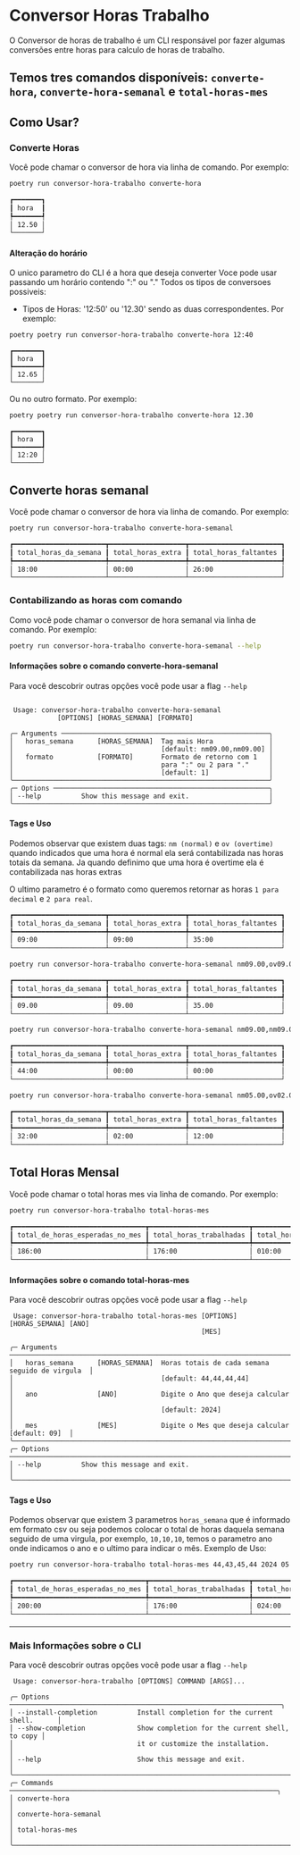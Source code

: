# Conversor Horas Trabalho

O Conversor de horas de trabalho é um CLI responsável por fazer algumas conversões
entre horas para calculo de horas de trabalho.

Temos tres comandos disponíveis: `converte-hora`, `converte-hora-semanal` e `total-horas-mes` 
---

## Como Usar?

### Converte Horas
Você pode chamar o conversor de hora via linha de comando. Por exemplo:
```bash
poetry run conversor-hora-trabalho converte-hora
```
```bash
┏━━━━━━━┓
┃ hora  ┃
┡━━━━━━━┩
│ 12.50 │
└───────┘
```

#### Alteração do horário
O unico parametro do CLI é a hora que deseja converter
Voce pode usar passando um horário contendo ":" ou "." 
Todos os tipos de conversoes possiveis:
* Tipos de Horas: '12:50' ou '12.30' sendo as duas correspondentes. Por exemplo:
```bash
poetry poetry run conversor-hora-trabalho converte-hora 12:40
```
```
┏━━━━━━━┓
┃ hora  ┃
┡━━━━━━━┩
│ 12.65 │
└───────┘
```
Ou no outro formato. Por exemplo:
```bash
poetry poetry run conversor-hora-trabalho converte-hora 12.30
```
```
┏━━━━━━━┓
┃ hora  ┃
┡━━━━━━━┩
│ 12:20 │
└───────┘
```
## Converte horas semanal
Você pode chamar o conversor de hora via linha de comando. Por exemplo:
```bash
poetry run conversor-hora-trabalho converte-hora-semanal
```
```bash
┏━━━━━━━━━━━━━━━━━━━━━━━┳━━━━━━━━━━━━━━━━━━━┳━━━━━━━━━━━━━━━━━━━━━━━┓
┃ total_horas_da_semana ┃ total_horas_extra ┃ total_horas_faltantes ┃
┡━━━━━━━━━━━━━━━━━━━━━━━╇━━━━━━━━━━━━━━━━━━━╇━━━━━━━━━━━━━━━━━━━━━━━┩
│ 18:00                 │ 00:00             │ 26:00                 │
└───────────────────────┴───────────────────┴───────────────────────┘
```

### Contabilizando as horas com comando
Como você pode chamar o conversor de hora semanal via linha de comando. Por exemplo:
```bash
poetry run conversor-hora-trabalho converte-hora-semanal --help
```
#### Informações sobre o comando converte-hora-semanal
Para você descobrir outras opções você pode usar a flag `--help`
```

 Usage: conversor-hora-trabalho converte-hora-semanal
            [OPTIONS] [HORAS_SEMANA] [FORMATO]

╭─ Arguments ────────────────────────────────────────────────────╮
│   horas_semana      [HORAS_SEMANA]  Tag mais Hora              │
│                                     [default: nm09.00,nm09.00] │
│   formato           [FORMATO]       Formato de retorno com 1   │
│                                     para ":" ou 2 para "."     │
│                                     [default: 1]               │
╰────────────────────────────────────────────────────────────────╯
╭─ Options ──────────────────────────────────────────────────────╮
│ --help          Show this message and exit.                    │
╰────────────────────────────────────────────────────────────────╯
```
#### Tags e Uso
Podemos observar que existem duas tags: `nm (normal)` e `ov (overtime)`
quando indicados que uma hora é normal ela será contabilizada nas horas totais
da semana.
Ja quando definimo que uma hora é overtime ela é contabilizada nas horas extras

O ultimo parametro é o formato como queremos retornar as horas `1 para decimal`
e `2 para real`.

```bash
┏━━━━━━━━━━━━━━━━━━━━━━━┳━━━━━━━━━━━━━━━━━━━┳━━━━━━━━━━━━━━━━━━━━━━━┓
┃ total_horas_da_semana ┃ total_horas_extra ┃ total_horas_faltantes ┃
┡━━━━━━━━━━━━━━━━━━━━━━━╇━━━━━━━━━━━━━━━━━━━╇━━━━━━━━━━━━━━━━━━━━━━━┩
│ 09:00                 │ 09:00             │ 35:00                 │
└───────────────────────┴───────────────────┴───────────────────────┘
```
```bash
poetry run conversor-hora-trabalho converte-hora-semanal nm09.00,ov09.00 2
```

```bash
┏━━━━━━━━━━━━━━━━━━━━━━━┳━━━━━━━━━━━━━━━━━━━┳━━━━━━━━━━━━━━━━━━━━━━━┓
┃ total_horas_da_semana ┃ total_horas_extra ┃ total_horas_faltantes ┃
┡━━━━━━━━━━━━━━━━━━━━━━━╇━━━━━━━━━━━━━━━━━━━╇━━━━━━━━━━━━━━━━━━━━━━━┩
│ 09.00                 │ 09.00             │ 35.00                 │
└───────────────────────┴───────────────────┴───────────────────────┘
```

```bash
poetry run conversor-hora-trabalho converte-hora-semanal nm09.00,nm09.00,nm09.00,nm09.00,nm08.00 1
```

```bash
┏━━━━━━━━━━━━━━━━━━━━━━━┳━━━━━━━━━━━━━━━━━━━┳━━━━━━━━━━━━━━━━━━━━━━━┓
┃ total_horas_da_semana ┃ total_horas_extra ┃ total_horas_faltantes ┃
┡━━━━━━━━━━━━━━━━━━━━━━━╇━━━━━━━━━━━━━━━━━━━╇━━━━━━━━━━━━━━━━━━━━━━━┩
│ 44:00                 │ 00:00             │ 00:00                 │
└───────────────────────┴───────────────────┴───────────────────────┘
```

```bash
poetry run conversor-hora-trabalho converte-hora-semanal nm05.00,ov02.00,nm09.00,nm09.00,nm09.00 1
```

```bash
┏━━━━━━━━━━━━━━━━━━━━━━━┳━━━━━━━━━━━━━━━━━━━┳━━━━━━━━━━━━━━━━━━━━━━━┓
┃ total_horas_da_semana ┃ total_horas_extra ┃ total_horas_faltantes ┃
┡━━━━━━━━━━━━━━━━━━━━━━━╇━━━━━━━━━━━━━━━━━━━╇━━━━━━━━━━━━━━━━━━━━━━━┩
│ 32:00                 │ 02:00             │ 12:00                 │
└───────────────────────┴───────────────────┴───────────────────────┘
```
## Total Horas Mensal
Você pode chamar o total horas mes via linha de comando. Por exemplo:
```bash
poetry run conversor-hora-trabalho total-horas-mes
```
```bash
┏━━━━━━━━━━━━━━━━━━━━━━━━━━━━━━━━━┳━━━━━━━━━━━━━━━━━━━━━━━━━┳━━━━━━━━━━━━━━━━━━━━━━━┓
┃ total_de_horas_esperadas_no_mes ┃ total_horas_trabalhadas ┃ total_horas_faltantes ┃
┡━━━━━━━━━━━━━━━━━━━━━━━━━━━━━━━━━╇━━━━━━━━━━━━━━━━━━━━━━━━━╇━━━━━━━━━━━━━━━━━━━━━━━┩
│ 186:00                          │ 176:00                  │ 010:00                │
└─────────────────────────────────┴─────────────────────────┴───────────────────────┘
```

#### Informações sobre o comando total-horas-mes
Para você descobrir outras opções você pode usar a flag `--help`

```
 Usage: conversor-hora-trabalho total-horas-mes [OPTIONS] [HORAS_SEMANA] [ANO]
                                                [MES]

╭─ Arguments ─────────────────────────────────────────────────────────────────────────╮
│   horas_semana      [HORAS_SEMANA]  Horas totais de cada semana seguido de virgula  │
│                                     [default: 44,44,44,44]                          │
│   ano               [ANO]           Digite o Ano que deseja calcular                │
│                                     [default: 2024]                                 │
│   mes               [MES]           Digite o Mes que deseja calcular [default: 09]  │
╰─────────────────────────────────────────────────────────────────────────────────────╯
╭─ Options ───────────────────────────────────────────────────────────────────────────╮
│ --help          Show this message and exit.                                         │
╰─────────────────────────────────────────────────────────────────────────────────────╯
```
#### Tags e Uso
Podemos observar que existem 3 parametros `horas_semana` que é informado em formato csv
ou seja podemos colocar o total de horas daquela semana seguido de uma virgula, por exemplo,
`10,10,10`, temos o parametro ano onde indicamos o ano e o ultimo para indicar o mês.
Exemplo de Uso:

```bash
poetry run conversor-hora-trabalho total-horas-mes 44,43,45,44 2024 05
```
```bash
┏━━━━━━━━━━━━━━━━━━━━━━━━━━━━━━━━━┳━━━━━━━━━━━━━━━━━━━━━━━━━┳━━━━━━━━━━━━━━━━━━━━━━━┓
┃ total_de_horas_esperadas_no_mes ┃ total_horas_trabalhadas ┃ total_horas_faltantes ┃
┡━━━━━━━━━━━━━━━━━━━━━━━━━━━━━━━━━╇━━━━━━━━━━━━━━━━━━━━━━━━━╇━━━━━━━━━━━━━━━━━━━━━━━┩
│ 200:00                          │ 176:00                  │ 024:00                │
└─────────────────────────────────┴─────────────────────────┴───────────────────────┘
```
---
### Mais Informações sobre o CLI
Para você descobrir outras opções você pode usar a flag `--help`
```
 Usage: conversor-hora-trabalho [OPTIONS] COMMAND [ARGS]...

╭─ Options ────────────────────────────────────────────────────────────────────╮
│ --install-completion          Install completion for the current shell.      │
│ --show-completion             Show completion for the current shell, to copy │
│                               it or customize the installation.              │
│ --help                        Show this message and exit.                    │
╰──────────────────────────────────────────────────────────────────────────────╯
╭─ Commands ───────────────────────────────────────────────────────────────────╮
│ converte-hora                                                                │
│ converte-hora-semanal                                                        │
│ total-horas-mes                                                              │
╰──────────────────────────────────────────────────────────────────────────────╯
```
